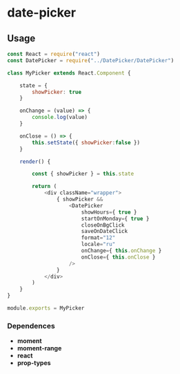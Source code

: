 # date-picker

## Usage

```javascript
const React = require("react")
const DatePicker = require("../DatePicker/DatePicker")

class MyPicker extends React.Component {

	state = {
		showPicker: true
	}

	onChange = (value) => {
		console.log(value)
	}

	onClose = () => {
		this.setState({ showPicker:false })
	}

	render() {

		const { showPicker } = this.state

		return (
			<div className="wrapper">
				{ showPicker &&
					<DatePicker
						showHours={ true }
						startOnMonday={ true }
						closeOnBgClick
						saveOnDateClick
						format="12"
						locale="ru"
						onChange={ this.onChange }
						onClose={ this.onClose }
					/>
				}
			</div>
		)
	}
}

module.exports = MyPicker
```

### Dependences

* **moment**
* **moment-range**
* **react**
* **prop-types**